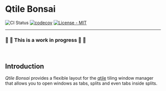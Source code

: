 # Qtile Bonsai

![CI Status](https://github.com/aravinda0/qtile-bonsai/workflows/ci/badge.svg?branch=master)
[![codecov](https://codecov.io/gh/aravinda0/qtile-bonsai/branch/master/graph/badge.svg?token=O0PSWZMHM6)](https://codecov.io/gh/aravinda0/qtile-bonsai)
[![License - MIT](https://img.shields.io/github/license/qtile/qtile.svg)](https://github.com/aravinda0/qtile-bonsai/blob/master/LICENSE.txt)

-----

### :construction: :construction: This is a work in progress :construction: :construction:

<br/>


## Introduction

_Qtile Bonsai_ provides a flexible layout for the
[qtile](https://github.com/qtile/qtile) tiling window manager that allows you to
open windows as tabs, splits and even tabs inside splits.
